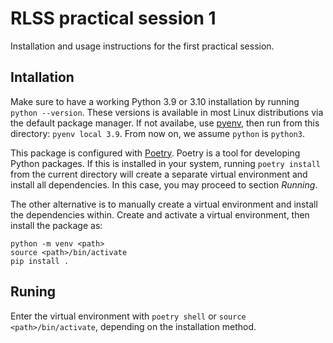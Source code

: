 # RLSS practical session 1

Installation and usage instructions for the first practical session.


## Intallation

Make sure to have a working Python 3.9 or 3.10 installation by running `python --version`.
These versions is available in most Linux distributions via the default package manager.
If not availabe, use [pyenv](https://github.com/pyenv/pyenv), then run from this directory: `pyenv local 3.9`. From now on, we assume `python` is `python3`.

This package is configured with [Poetry](https://python-poetry.org/). Poetry is a tool for developing Python packages. If this is installed in your system, running `poetry install` from the current directory will create a separate virtual environment and install all dependencies. In this case, you may proceed to section *Running*.

The other alternative is to manually create a virtual environment and install the dependencies within.
Create and activate a virtual environment, then install the package as:

    python -m venv <path>
    source <path>/bin/activate
    pip install .


## Runing

Enter the virtual environment with `poetry shell` or `source <path>/bin/activate`,
depending on the installation method.
